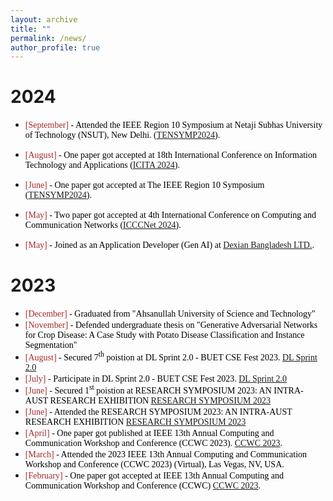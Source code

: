 ```yaml
---
layout: archive
title: ""
permalink: /news/
author_profile: true
---
```


# 2024
+ <span style="font-family:Monaco; color:black;"><span style="color:brown">[September]</span> - Attended the IEEE Region 10 Symposium at Netaji Subhas University of Technology (NSUT), New Delhi. ([TENSYMP2024](https://ieeedelhi-tensymp2024.org/)). 
+ <span style="font-family:Monaco; color:black;"><span style="color:brown">[August]</span> -  One paper got accepted at 18th International Conference on Information Technology and Applications ([ICITA 2024](https://www.icita.world/#/)). 
+ <span style="font-family:Monaco; color:black;"><span style="color:brown">[June]</span> -  One paper got accepted at The IEEE Region 10 Symposium ([TENSYMP2024](https://ieeedelhi-tensymp2024.org/)). 
+ <span style="font-family:Monaco; color:black;"><span style="color:brown">[May]</span> -  Two paper got accepted at 4th International Conference on Computing and Communication Networks ([ICCCNet 2024](https://icccn.co.uk/)). 

+ <span style="font-family:Monaco; color:black;"><span style="color:brown">[May]</span> -  Joined as an Application Developer (Gen AI) at [Dexian Bangladesh LTD.](https://www.linkedin.com/company/dexiansolutions/). 

<!-- + <span style="font-family:Monaco; color:black;"><span style="color:brown">[May]</span> -  Our paper [Ben-Sarc](https://www.cambridge.org/core/journals/natural-language-processing/article/bensarc-a-selfannotated-corpus-for-sarcasm-detection-from-bengali-social-media-comments-and-its-baseline-evaluation/CE2E2FE7EC596AB6E0C528E995214095) published in [Natural Language Processing](https://www.cambridge.org/core/journals/natural-language-processing)! <span style="color:red;">[Cambridge Q1 journal]</span></span>
+ <span style="font-family:Monaco; color:black;"><span style="color:brown">[May]</span> - Worked as a <span style="color:red;">Reviewer</span> of [Neurocomputing](https://www.sciencedirect.com/journal/neurocomputing). <span style="color:red;">[Elsevier Q1 journal]</span></span>
+ <span style="font-family:Monaco; color:black;"><span style="color:brown">[May]</span> - Worked as a <span style="color:red;">Reviewer</span> of [Telematics and Informatics](https://www.sciencedirect.com/journal/telematics-and-informatics). <span style="color:red;">[Elsevier Q1 journal]</span></span>
+ <span style="font-family:Monaco; color:black;"><span style="color:brown">[April]</span> -  Our paper [Bengali Fake Reviews](https://www.sciencedirect.com/science/article/abs/pii/S0925231224005034) published in [Neurocomputing](https://www.sciencedirect.com/journal/neurocomputing)! <span style="color:red;">[Elsevier Q1 journal]</span></span>
+ <span style="font-family:Monaco; color:black;"><span style="color:brown">[January]</span> - [Noise Reduction Methods on Noisy Bengali Texts](https://arxiv.org/pdf/2401.14360.pdf) got accepted in [W-NUT 2024](https://noisy-text.github.io/2024/) collocated with [EACL 2024](https://2024.eacl.org/)! <span style="color:red;">[Core A conference]</span></span> -->

# 2023
+ <span style="font-family:Monaco; color:black;"><span style="color:brown">[December]</span> - Graduated from "Ahsanullah University of Science and Technology" </span>
+ <span style="font-family:Monaco; color:black;"><span style="color:brown">[November]</span> - Defended undergraduate thesis on "Generative Adversarial Networks for Crop Disease: A Case Study with Potato Disease Classification and Instance Segmentation" </span>
+ <span style="font-family:Monaco; color:black;"><span style="color:brown">[August]</span> -  Secured 7<sup>th</sup> poistion at DL Sprint 2.0 - BUET CSE Fest 2023. [DL Sprint 2.0](https://www.kaggle.com/competitions/dlsprint2/discussion/433389)</span>
+ <span style="font-family:Monaco; color:black;"><span style="color:brown">[July]</span> - Participate in DL Sprint 2.0 - BUET CSE Fest 2023. [DL Sprint 2.0](https://www.kaggle.com/competitions/dlsprint2/overview)  </span>
+ <span style="font-family:Monaco; color:black;"><span style="color:brown">[June]</span> -  Secured 1<sup>st</sup> poistion at RESEARCH SYMPOSIUM 2023: AN INTRA-AUST RESEARCH EXHIBITION [RESEARCH SYMPOSIUM 2023](https://aust.edu/events/1996)</span> 
+ <span style="font-family:Monaco; color:black;"><span style="color:brown">[June]</span> -  Attended the RESEARCH SYMPOSIUM 2023: AN INTRA-AUST RESEARCH EXHIBITION [RESEARCH SYMPOSIUM 2023](https://aust.edu/events/1996)</span>
+ <span style="font-family:Monaco; color:black;"><span style="color:brown">[April]</span> -  One paper got published at IEEE 13th Annual Computing and Communication Workshop and Conference (CCWC 2023). [CCWC 2023](https://ieee-ccwc.org/).
+ <span style="font-family:Monaco; color:black;"><span style="color:brown">[March]</span> - Attended the 2023 IEEE 13th Annual Computing and Communication Workshop and Conference (CCWC 2023) (Virtual), Las Vegas, NV, USA. </span>
+ <span style="font-family:Monaco; color:black;"><span style="color:brown">[February]</span> -  One paper got accepted at IEEE 13th Annual Computing and Communication Workshop and Conference (CCWC) [CCWC 2023](https://ieee-ccwc.org/). </span>

